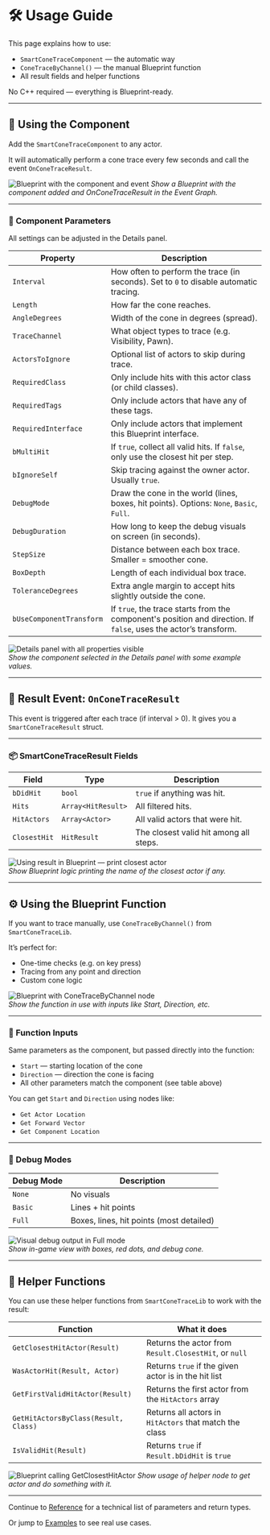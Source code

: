 # 🛠️ Usage Guide

This page explains how to use:

- `SmartConeTraceComponent` — the automatic way
- `ConeTraceByChannel()` — the manual Blueprint function
- All result fields and helper functions

No C++ required — everything is Blueprint-ready.

---

## 🧱 Using the Component

Add the `SmartConeTraceComponent` to any actor.

It will automatically perform a cone trace every few seconds and call the event `OnConeTraceResult`.

![Blueprint with the component and event](usage_SCREENSHOT_1.png)
*Show a Blueprint with the component added and OnConeTraceResult in the Event Graph.*

---

### 🔧 Component Parameters

All settings can be adjusted in the Details panel.

| Property             | Description |
|----------------------|-------------|
| `Interval`           | How often to perform the trace (in seconds). Set to `0` to disable automatic tracing. |
| `Length`             | How far the cone reaches. |
| `AngleDegrees`       | Width of the cone in degrees (spread). |
| `TraceChannel`       | What object types to trace (e.g. Visibility, Pawn). |
| `ActorsToIgnore`     | Optional list of actors to skip during trace. |
| `RequiredClass`      | Only include hits with this actor class (or child classes). |
| `RequiredTags`       | Only include actors that have any of these tags. |
| `RequiredInterface`  | Only include actors that implement this Blueprint interface. |
| `bMultiHit`          | If `true`, collect all valid hits. If `false`, only use the closest hit per step. |
| `bIgnoreSelf`        | Skip tracing against the owner actor. Usually `true`. |
| `DebugMode`          | Draw the cone in the world (lines, boxes, hit points). Options: `None`, `Basic`, `Full`. |
| `DebugDuration`      | How long to keep the debug visuals on screen (in seconds). |
| `StepSize`           | Distance between each box trace. Smaller = smoother cone. |
| `BoxDepth`           | Length of each individual box trace. |
| `ToleranceDegrees`   | Extra angle margin to accept hits slightly outside the cone. |
| `bUseComponentTransform` | If `true`, the trace starts from the component's position and direction. If `false`, uses the actor’s transform. |

![Details panel with all properties visible](usage_SCREENSHOT_2.png)  
*Show the component selected in the Details panel with some example values.*

---

## 📘 Result Event: `OnConeTraceResult`

This event is triggered after each trace (if interval > 0). It gives you a `SmartConeTraceResult` struct.

---

### 📦 SmartConeTraceResult Fields

| Field          | Type             | Description |
|----------------|------------------|-------------|
| `bDidHit`      | `bool`           | `true` if anything was hit. |
| `Hits`         | `Array<HitResult>` | All filtered hits. |
| `HitActors`    | `Array<Actor>`   | All valid actors that were hit. |
| `ClosestHit`   | `HitResult`      | The closest valid hit among all steps. |

![Using result in Blueprint — print closest actor](usage_SCREENSHOT_3.png)  
*Show Blueprint logic printing the name of the closest actor if any.*

---

## ⚙️ Using the Blueprint Function

If you want to trace manually, use `ConeTraceByChannel()` from `SmartConeTraceLib`.

It’s perfect for:

- One-time checks (e.g. on key press)
- Tracing from any point and direction
- Custom cone logic

![Blueprint with ConeTraceByChannel node](usage_SCREENSHOT_4.png)  
*Show the function in use with inputs like Start, Direction, etc.*

---

### 🧰 Function Inputs

Same parameters as the component, but passed directly into the function:

- `Start` — starting location of the cone
- `Direction` — direction the cone is facing
- All other parameters match the component (see table above)

You can get `Start` and `Direction` using nodes like:
- `Get Actor Location`
- `Get Forward Vector`
- `Get Component Location`

---

### 🔬 Debug Modes

| Debug Mode | Description |
|------------|-------------|
| `None`     | No visuals |
| `Basic`    | Lines + hit points |
| `Full`     | Boxes, lines, hit points (most detailed) |

![Visual debug output in Full mode](usage_SCREENSHOT_5.png)  
*Show in-game view with boxes, red dots, and debug cone.*

---

## 🧠 Helper Functions

You can use these helper functions from `SmartConeTraceLib` to work with the result:

| Function | What it does |
|----------|---------------|
| `GetClosestHitActor(Result)` | Returns the actor from `Result.ClosestHit`, or `null` |
| `WasActorHit(Result, Actor)` | Returns `true` if the given actor is in the hit list |
| `GetFirstValidHitActor(Result)` | Returns the first actor from the `HitActors` array |
| `GetHitActorsByClass(Result, Class)` | Returns all actors in `HitActors` that match the class |
| `IsValidHit(Result)` | Returns `true` if `Result.bDidHit` is `true` |
 
![Blueprint calling GetClosestHitActor](usage_SCREENSHOT_6.png) 
*Show usage of helper node to get actor and do something with it.*

---

Continue to [Reference](reference.md) for a technical list of parameters and return types.

Or jump to [Examples](examples.md) to see real use cases.
